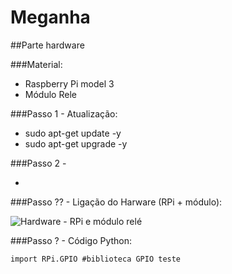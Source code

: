 # Meganha
##Parte hardware

###Material:

* Raspberry Pi model 3
* Módulo Rele 

###Passo 1 - Atualização:

* sudo apt-get update -y
* sudo apt-get upgrade -y

###Passo 2 - 

* 


###Passo ?? - Ligação do Harware (RPi + módulo):

![Hardware - RPi e módulo relé](https://i.imgur.com/Ax7tEyQ.png)


###Passo ? - Código Python:

`import RPi.GPIO #biblioteca GPIO
teste`
